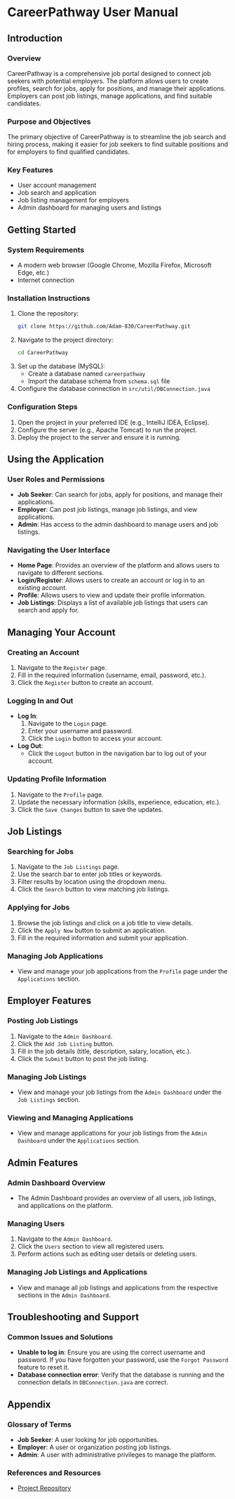 # CareerPathway User Manual

## Introduction

### Overview
CareerPathway is a comprehensive job portal designed to connect job seekers with potential employers. The platform allows users to create profiles, search for jobs, apply for positions, and manage their applications. Employers can post job listings, manage applications, and find suitable candidates.

### Purpose and Objectives
The primary objective of CareerPathway is to streamline the job search and hiring process, making it easier for job seekers to find suitable positions and for employers to find qualified candidates.

### Key Features
- User account management
- Job search and application
- Job listing management for employers
- Admin dashboard for managing users and listings

## Getting Started

### System Requirements
- A modern web browser (Google Chrome, Mozilla Firefox, Microsoft Edge, etc.)
- Internet connection

### Installation Instructions
1. Clone the repository:
   ```bash
   git clone https://github.com/Adam-830/CareerPathway.git
   ```
2. Navigate to the project directory:
   ```bash
   cd CareerPathway
   ```
3. Set up the database (MySQL):
   - Create a database named `careerpathway`
   - Import the database schema from `schema.sql` file
4. Configure the database connection in `src/util/DBConnection.java`

### Configuration Steps
1. Open the project in your preferred IDE (e.g., IntelliJ IDEA, Eclipse).
2. Configure the server (e.g., Apache Tomcat) to run the project.
3. Deploy the project to the server and ensure it is running.

## Using the Application

### User Roles and Permissions
- **Job Seeker**: Can search for jobs, apply for positions, and manage their applications.
- **Employer**: Can post job listings, manage job listings, and view applications.
- **Admin**: Has access to the admin dashboard to manage users and job listings.

### Navigating the User Interface
- **Home Page**: Provides an overview of the platform and allows users to navigate to different sections.
- **Login/Register**: Allows users to create an account or log in to an existing account.
- **Profile**: Allows users to view and update their profile information.
- **Job Listings**: Displays a list of available job listings that users can search and apply for.

## Managing Your Account

### Creating an Account
1. Navigate to the `Register` page.
2. Fill in the required information (username, email, password, etc.).
3. Click the `Register` button to create an account.

### Logging In and Out
- **Log In**:
  1. Navigate to the `Login` page.
  2. Enter your username and password.
  3. Click the `Login` button to access your account.
- **Log Out**:
  - Click the `Logout` button in the navigation bar to log out of your account.

### Updating Profile Information
1. Navigate to the `Profile` page.
2. Update the necessary information (skills, experience, education, etc.).
3. Click the `Save Changes` button to save the updates.

## Job Listings

### Searching for Jobs
1. Navigate to the `Job Listings` page.
2. Use the search bar to enter job titles or keywords.
3. Filter results by location using the dropdown menu.
4. Click the `Search` button to view matching job listings.

### Applying for Jobs
1. Browse the job listings and click on a job title to view details.
2. Click the `Apply Now` button to submit an application.
3. Fill in the required information and submit your application.

### Managing Job Applications
- View and manage your job applications from the `Profile` page under the `Applications` section.

## Employer Features

### Posting Job Listings
1. Navigate to the `Admin Dashboard`.
2. Click the `Add Job Listing` button.
3. Fill in the job details (title, description, salary, location, etc.).
4. Click the `Submit` button to post the job listing.

### Managing Job Listings
- View and manage your job listings from the `Admin Dashboard` under the `Job Listings` section.

### Viewing and Managing Applications
- View and manage applications for your job listings from the `Admin Dashboard` under the `Applications` section.

## Admin Features

### Admin Dashboard Overview
- The Admin Dashboard provides an overview of all users, job listings, and applications on the platform.

### Managing Users
1. Navigate to the `Admin Dashboard`.
2. Click the `Users` section to view all registered users.
3. Perform actions such as editing user details or deleting users.

### Managing Job Listings and Applications
- View and manage all job listings and applications from the respective sections in the `Admin Dashboard`.

## Troubleshooting and Support

### Common Issues and Solutions
- **Unable to log in**: Ensure you are using the correct username and password. If you have forgotten your password, use the `Forgot Password` feature to reset it.
- **Database connection error**: Verify that the database is running and the connection details in `DBConnection.java` are correct.

## Appendix

### Glossary of Terms
- **Job Seeker**: A user looking for job opportunities.
- **Employer**: A user or organization posting job listings.
- **Admin**: A user with administrative privileges to manage the platform.

### References and Resources
- [Project Repository](https://github.com/Adam-830/CareerPathway/tree/master)
